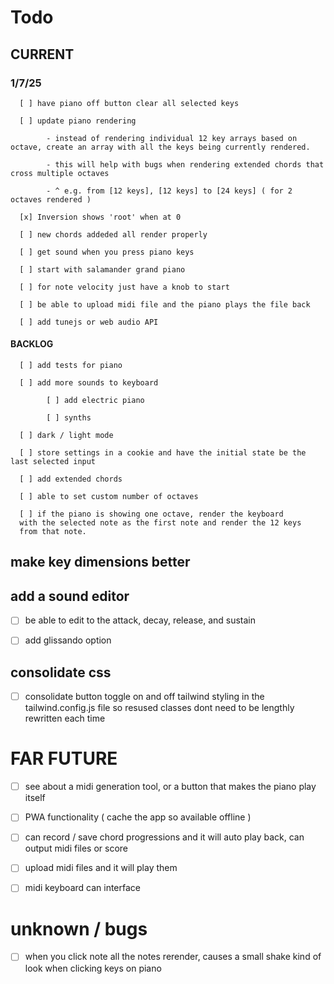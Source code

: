 # Todo

## CURRENT

### 1/7/25

      [ ] have piano off button clear all selected keys

      [ ] update piano rendering

            - instead of rendering individual 12 key arrays based on octave, create an array with all the keys being currently rendered.

            - this will help with bugs when rendering extended chords that cross multiple octaves

            - ^ e.g. from [12 keys], [12 keys] to [24 keys] ( for 2 octaves rendered )

      [x] Inversion shows 'root' when at 0

      [ ] new chords addeded all render properly

      [ ] get sound when you press piano keys

      [ ] start with salamander grand piano

      [ ] for note velocity just have a knob to start

      [ ] be able to upload midi file and the piano plays the file back

      [ ] add tunejs or web audio API

#### BACKLOG

      [ ] add tests for piano

      [ ] add more sounds to keyboard

            [ ] add electric piano

            [ ] synths

      [ ] dark / light mode

      [ ] store settings in a cookie and have the initial state be the last selected input

      [ ] add extended chords

      [ ] able to set custom number of octaves

      [ ] if the piano is showing one octave, render the keyboard
      with the selected note as the first note and render the 12 keys
      from that note.

## make key dimensions better

## add a sound editor

- [ ] be able to edit to the attack, decay, release, and sustain

- [ ] add glissando option

## consolidate css

- [ ] consolidate button toggle on and off tailwind styling in the tailwind.config.js file so resused classes dont need to be lengthly rewritten each time

# FAR FUTURE

- [ ] see about a midi generation tool, or a button that makes the piano play itself

- [ ] PWA functionality ( cache the app so available offline )

- [ ] can record / save chord progressions and it will auto play back, can output midi files or score

- [ ] upload midi files and it will play them

- [ ] midi keyboard can interface

# unknown / bugs

- [ ] when you click note all the notes rerender, causes a small shake kind of look when clicking keys on piano
